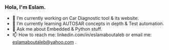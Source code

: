 ### Hola, I'm Eslam.

- 🔭 I’m currently working on Car Diagnostic tool & its website.
- 🌱 I’m currently learning AUTOSAR concepts in depth & Test automation.
- 💬 Ask me about Embedded & Python stuff.
- 📫 How to reach me: linkedin.com/in/eslamaboutaleb or email me: eslamaboutaleb@yahoo.com .
